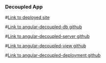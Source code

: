 ### Decoupled App

#[Link to deployed site](https://angular-decoupled-app.firebaseapp.com/)


#[Link to angular-decoupled-db github ](https://github.com/app-walkthrough-example/angular-decoupled-db)


#[Link to angular-decoupled-server github ](https://github.com/app-walkthrough-example/angular-decoupled-server)


#[Link to angular-decoupled-view github ](https://github.com/app-walkthrough-example/angular-decoupled-view)

#[Link to angular-decoupled-deployment github ](https://github.com/app-walkthrough-example/angular-decoupled-deployment)
